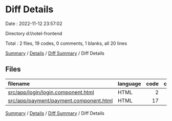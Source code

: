 # Diff Details

Date : 2022-11-12 23:57:02

Directory d:\\hotel-frontend

Total : 2 files,  19 codes, 0 comments, 1 blanks, all 20 lines

[Summary](results.md) / [Details](details.md) / [Diff Summary](diff.md) / Diff Details

## Files
| filename | language | code | comment | blank | total |
| :--- | :--- | ---: | ---: | ---: | ---: |
| [src/app/login/login.component.html](/src/app/login/login.component.html) | HTML | 2 | 0 | 1 | 3 |
| [src/app/payment/payment.component.html](/src/app/payment/payment.component.html) | HTML | 17 | 0 | 0 | 17 |

[Summary](results.md) / [Details](details.md) / [Diff Summary](diff.md) / Diff Details